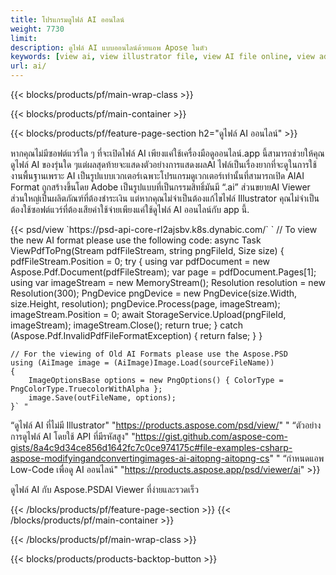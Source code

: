 ```yaml
---
title: โปรแกรมดูไฟล์ AI ออนไลน์
weight: 7730
limit: 
description: ดูไฟล์ AI แบบออนไลน์ด้วยแอพ Apose ในตัว
keywords: [view ai, view illustrator file, view AI file online, view adobe illustrator, ai file preview, ai format view]
url: ai/
---
```


{{< blocks/products/pf/main-wrap-class >}}


{{< blocks/products/pf/main-container >}}

{{< blocks/products/pf/feature-page-section h2="ดูไฟล์ AI ออนไลน์" >}}
<p>หากคุณไม่มีซอฟต์แวร์ใด ๆ ที่จะเปิดไฟล์ AI เพียงแค่ใช้เครื่องมือดูออนไลน์.app นี้สามารถช่วยให้คุณดูไฟล์ AI ของรุ่นใด ๆแต่ผลสุดท้ายจะแสดงตัวอย่างการแสดงผลAI ไฟล์เป็นเรื่องยากที่จะดูในการใช้งานพื้นฐานเพราะ AI เป็นรูปแบบเวกเตอร์เฉพาะโปรแกรมดูเวกเตอร์เท่านั้นที่สามารถเปิด AIAI Format ถูกสร้างขึ้นโดย Adobe เป็นรูปแบบที่เป็นกรรมสิทธิ์มันมี “.ai” ส่วนขยายAI Viewer ส่วนใหญ่เป็นผลิตภัณฑ์ที่ต้องชำระเงิน แต่หากคุณไม่จำเป็นต้องแก้ไขไฟล์ Illustrator คุณไม่จำเป็นต้องใช้ซอฟต์แวร์ที่ต้องเสียค่าใช้จ่ายเพียงแค่ใช้ดูไฟล์ AI ออนไลน์กับ app นี้.</p>
{{< psd/view `https://psd-api-core-rl2ajsbv.k8s.dynabic.com/` 
`	// To view the new AI format please use the following code:
	async Task<bool> ViewPdfToPng(Stream pdfFileStream, string pngFileId, Size size)
	{
		pdfFileStream.Position = 0;
		try
		{
			using var pdfDocument = new Aspose.Pdf.Document(pdfFileStream);
			var page = pdfDocument.Pages[1];
			using var imageStream = new MemoryStream();
			Resolution resolution = new Resolution(300);
			PngDevice pngDevice = new PngDevice(size.Width, size.Height, resolution);
			pngDevice.Process(page, imageStream);
			imageStream.Position = 0;
			await StorageService.Upload(pngFileId, imageStream);
			imageStream.Close();
			return true;
		}
		catch (Aspose.Pdf.InvalidPdfFileFormatException)
		{
			return false;
		}
	}
	
	// For the viewing of Old AI Formats please use the Aspose.PSD
	using (AiImage image = (AiImage)Image.Load(sourceFileName))
	{
		ImageOptionsBase options = new PngOptions() { ColorType = PngColorType.TruecolorWithAlpha };
		image.Save(outFileName, options);
	}` "
“ดูไฟล์ AI ที่ไม่มี Illustrator" "https://products.aspose.com/psd/view/" "
“ตัวอย่างการดูไฟล์ AI โดยใช้ API ที่มีรหัสสูง" "https://gist.github.com/aspose-com-gists/8a4c9d34ce856d1642fc7c0ce974175c#file-examples-csharp-aspose-modifyingandconvertingimages-ai-aitopng-aitopng-cs" "
“กำหนดแอพ Low-Code เพื่อดู AI ออนไลน์" "https://products.aspose.app/psd/viewer/ai" >}}
<p>ดูไฟล์ AI กับ Aspose.PSDAI Viewer ที่ง่ายและรวดเร็ว</p>
{{< /blocks/products/pf/feature-page-section >}}
{{< /blocks/products/pf/main-container >}}


{{< /blocks/products/pf/main-wrap-class >}}

{{< blocks/products/products-backtop-button >}}
